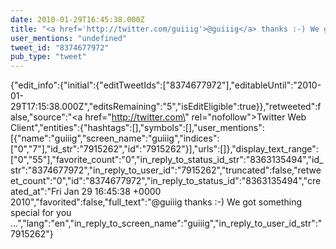 ```yaml
---
date: 2010-01-29T16:45:38.000Z
title: "<a href='http://twitter.com/guiiig'>@guiiig</a> thanks :-) We got something special for you ...″"
user_mentions: "undefined"
tweet_id: "8374677972"
pub_type: "tweet"
---
```

{"edit_info":{"initial":{"editTweetIds":["8374677972"],"editableUntil":"2010-01-29T17:15:38.000Z","editsRemaining":"5","isEditEligible":true}},"retweeted":false,"source":"<a href=\"http://twitter.com\" rel=\"nofollow\">Twitter Web Client</a>","entities":{"hashtags":[],"symbols":[],"user_mentions":[{"name":"guiiig","screen_name":"guiiig","indices":["0","7"],"id_str":"7915262","id":"7915262"}],"urls":[]},"display_text_range":["0","55"],"favorite_count":"0","in_reply_to_status_id_str":"8363135494","id_str":"8374677972","in_reply_to_user_id":"7915262","truncated":false,"retweet_count":"0","id":"8374677972","in_reply_to_status_id":"8363135494","created_at":"Fri Jan 29 16:45:38 +0000 2010","favorited":false,"full_text":"@guiiig thanks :-) We got something special for you ...","lang":"en","in_reply_to_screen_name":"guiiig","in_reply_to_user_id_str":"7915262"}

